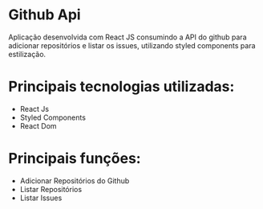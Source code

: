 <h1> Github Api </h1> 
Aplicação desenvolvida com React JS consumindo a API do github para adicionar repositórios e listar os issues, utilizando styled components para estilização. 

<h1> Principais tecnologias utilizadas: </h1>
<ul> 
  <li> React Js </li> 
  <li> Styled Components</li> 
  <li> React Dom</li> 
</ul>
<h1> Principais funções: </h1> 
<ul>
 <li>Adicionar Repositórios do Github</li> 
 <li>Listar Repositórios </li> 
 <li>Listar Issues </li> 
</ul>
